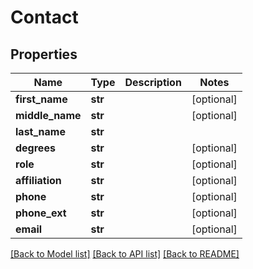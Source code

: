 # Contact

## Properties
Name | Type | Description | Notes
------------ | ------------- | ------------- | -------------
**first_name** | **str** |  | [optional] 
**middle_name** | **str** |  | [optional] 
**last_name** | **str** |  | 
**degrees** | **str** |  | [optional] 
**role** | **str** |  | [optional] 
**affiliation** | **str** |  | [optional] 
**phone** | **str** |  | [optional] 
**phone_ext** | **str** |  | [optional] 
**email** | **str** |  | [optional] 

[[Back to Model list]](../README.md#documentation-for-models) [[Back to API list]](../README.md#documentation-for-api-endpoints) [[Back to README]](../README.md)

